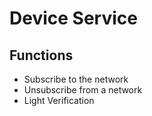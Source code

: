 # Device Service

## Functions

- Subscribe to the network <br>
- Unsubscribe from a network <br>
- Light Verification <br>

